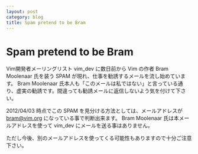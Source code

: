 ```yaml
---
layout: post
category: blog
title: Spam pretend to be Bram
---
```


# Spam pretend to be Bram

Vim開発者メーリングリスト vim_dev に数日前から Vim の作者 Bram Moolenaar 氏を装う SPAM が現れ、仕事を勧誘するメールを流し始めています。
Bram Moolenaar 氏本人も「このメールは私ではない」と言っている通り、虚実の勧誘です。間違っても勧誘メールに返信しないよう気を付けて下さい。

2012/04/03 時点でこの SPAM を見分ける方法としては、メールアドレスが bram@vim.org になっている事で判断出来ます。
Bram Moolenaar 氏は本メールアドレスを使って vim_dev にメールを送る事はありません。

ただし今後、別のメールアドレスを使ってくる可能性もありますので十分ご注意下さい。
